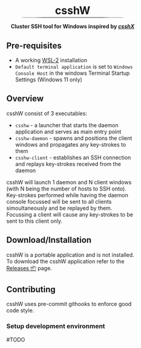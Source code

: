 <h1 style="border: none; text-align: center;">
    <p style="margin-bottom: 1px;">csshW</p>
    <hr style="margin: auto; margin-bottom: 2px; margin-top: 0; width: 10em; border-radius: 50% / 50%;">
    <p style="font-size: 50%;">
        Cluster SSH tool for Windows inspired by
        <a
            href="https://github.com/brockgr/csshx"
            style="color: inherit; font-style: italic;"
        > csshX</a>
    </p>
</h1>

<div style="width: 50%; min-width: 350px; margin: auto; text-align: left;">
    <h2>Pre-requisites</h2>
    <ul>
        <li>A working <a href="https://learn.microsoft.com/en-us/windows/wsl/install">WSL-2</a> installation</li>
        <li><code>Default terminal application</code> is set to <code>Windows Console Host</code> in the windows Terminal Startup Settings (Windows 11 only)</li>
    </ul>
    <h2>Overview</h2>
    <p>
        csshW consist of 3 executables:
        <ul>
            <li><code>csshw</code> - a launcher that starts the daemon application and serves as main entry point</li>
            <li><code>csshw-daemon</code> - spawns and positions the client windows and propagates any key-strokes to them</li>
            <li><code>csshw-client</code> - establishes an SSH connection and replays key-strokes received from the daemon
        </ul>
        csshW will launch 1 daemon and N client windows (with N being the number of hosts to SSH onto).<br>
        Key-strokes performed while having the daemon console focussed will be sent to all clients simoultaneously and be replayed by them.<br>
        Focussing a client will cause any key-strokes to be sent to this client only.
    </p>
    <h2>Download/Installation</h2>
    csshW is a portable application and is not installed.<br>
    To download the csshW application refer to the <a href="https://github.com/whme/csshw/releases">Releases 📦</a> page.
    <h2>Contributing</h2>
    csshW uses pre-commit githooks to enforce good code style.<br>
    <h3>Setup development environment</h3>
    #TODO
</div>